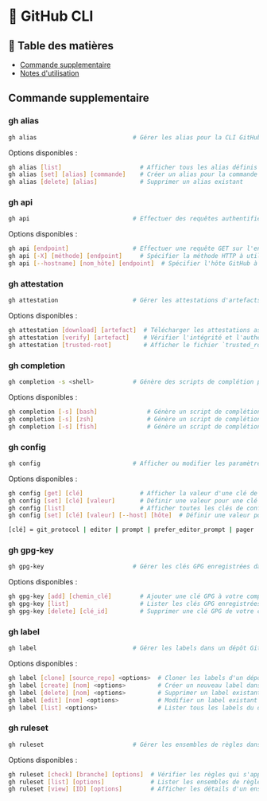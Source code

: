 # 📘 GitHub CLI

## 📑 Table des matières

- [Commande supplementaire](#commande-de-base)
- [Notes d'utilisation](#📝-notes-dutilisation)

## Commande supplementaire

### gh alias
```bash
gh alias                           # Gérer les alias pour la CLI GitHub
```

Options disponibles :

```bash
gh alias [list]                      # Afficher tous les alias définis
gh alias [set] [alias] [commande]    # Créer un alias pour la commande
gh alias [delete] [alias]            # Supprimer un alias existant
```

### gh api
```bash
gh api                             # Effectuer des requêtes authentifiées vers l'API GitHub.

```

Options disponibles :

```bash
gh api [endpoint]                  # Effectuer une requête GET sur l'endpoint spécifié
gh api [-X] [méthode] [endpoint]     # Spécifier la méthode HTTP à utiliser : GET, POST, PUT, DELETE, PATCH
gh api [--hostname] [nom_hôte] [endpoint]  # Spécifier l'hôte GitHub à utiliser (par défaut : github.com)

```

### gh attestation
```bash
gh attestation                     # Gérer les attestations d'artefacts dans GitHub Actions

```

Options disponibles :
```bash
gh attestation [download] [artefact]  # Télécharger les attestations associées à un artefact
gh attestation [verify] [artefact]    # Vérifier l'intégrité et l'authenticité d'un artefact
gh attestation [trusted-root]         # Afficher le fichier `trusted_root.jsonl` pour une vérification hors ligne

```

### gh completion
```bash
gh completion -s <shell>           # Génère des scripts de complétion pour le shell spécifié

```

Options disponibles :
```bash
gh completion [-s] [bash]              # Génère un script de complétion pour Bash
gh completion [-s] [zsh]               # Génère un script de complétion pour Zsh
gh completion [-s] [fish]              # Génère un script de complétion pour Fish

```
### gh config
```bash
gh config                          # Afficher ou modifier les paramètres de configuration de gh

```

Options disponibles :
```bash
gh config [get] [clé]                # Afficher la valeur d'une clé de configuration spécifique
gh config [set] [clé] [valeur]       # Définir une valeur pour une clé de configuration spécifique
gh config [list]                     # Afficher toutes les clés de configuration et leurs valeurs
gh config [set] [clé] [valeur] [--host] [hôte]  # Définir une valeur pour une clé de configuration spécifique à un hôte

[clé] = git_protocol | editor | prompt | prefer_editor_prompt | pager | http_unix_socket | browser

```

### gh gpg-key
```bash
gh gpg-key                         # Gérer les clés GPG enregistrées dans votre compte GitHub

```

Options disponibles :
```bash
gh gpg-key [add] [chemin_clé]        # Ajouter une clé GPG à votre compte GitHub
gh gpg-key [list]                    # Lister les clés GPG enregistrées dans votre compte
gh gpg-key [delete] [clé_id]         # Supprimer une clé GPG de votre compte GitHub

```

### gh label
```bash
gh label                           # Gérer les labels dans un dépôt GitHub

```

Options disponibles :
```bash
gh label [clone] [source_repo] <options>  # Cloner les labels d'un dépôt source vers un dépôt cible
gh label [create] [nom] <options>         # Créer un nouveau label dans le dépôt
gh label [delete] [nom] <options>         # Supprimer un label existant du dépôt
gh label [edit] [nom] <options>           # Modifier un label existant dans le dépôt
gh label [list] <options>                 # Lister tous les labels du dépôt

```

### gh ruleset
```bash
gh ruleset                         # Gérer les ensembles de règles dans un dépôt GitHub

```

Options disponibles :
```bash
gh ruleset [check] [branche] [options]  # Vérifier les règles qui s'appliquent à une branche spécifique
gh ruleset [list] [options]             # Lister les ensembles de règles pour un dépôt ou une organisation
gh ruleset [view] [ID] [options]        # Afficher les détails d'un ensemble de règles spécifique

```